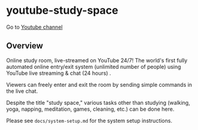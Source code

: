 # youtube-study-space

Go to [Youtube channel](https://www.youtube.com/channel/UCXuD2XmPTdpVy7zmwbFVZWg)

## Overview

Online study room, live-streamed on YouTube 24/7!
The world's first fully automated online entry/exit system (unlimited number of people) using YouTube live streaming & chat (24 hours) .

Viewers can freely enter and exit the room by sending simple commands in the live chat.

Despite the title "study space," various tasks other than studying (walking, yoga, napping, meditation, games, cleaning, etc.) can be done here.

Please see `docs/system-setup.md` for the system setup instructions.
